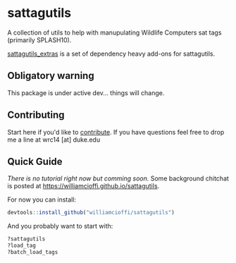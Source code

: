 # sattagutils
A collection of utils to help with manupulating Wildlife Computers sat tags (primarily SPLASH10).

[sattagutils_extras](https://github.com/williamcioffi/sattagutils_extras) is a set of dependency heavy add-ons for sattagutils.

## Obligatory warning
This package is under active dev... things will change.

## Contributing

Start here if you'd like to [contribute](CONTRIBUTING.md). If you have questions feel free to drop me a line at wrc14 [at] duke.edu

## Quick Guide
_There is no tutorial right now but comming soon._ Some background chitchat is posted at https://williamcioffi.github.io/sattagutils.

For now you can install:
```r
devtools::install_github("williamcioffi/sattagutils")
```

And you probably want to start with:
```r
?sattagutils
?load_tag
?batch_load_tags
```
